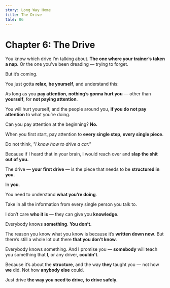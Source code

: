 ```yaml
---
story: Long Way Home
title: The Drive
tale: 06
---
```


# Chapter 6: The Drive

You know which drive I’m talking about.
**The one where your trainer’s taken a nap.**
Or the one you’ve been dreading —
trying to forget.

But it’s coming.

You just gotta **relax**,
**be yourself**,
and understand this:

As long as you **pay attention**,
**nothing’s gonna hurt you** —
other than **yourself**,
for **not paying attention**.

You will hurt yourself,
and the people around you,
**if you do not pay attention**
to what you’re doing.

Can you pay attention at the beginning?
**No.**

When you first start,
pay attention to **every single step**,
**every single piece**.

Do not think,
_"I know how to drive a car."_

Because if I heard that in your brain,
I would reach over and
**slap the shit out of you.**

The drive —
**your first drive** —
is the piece that needs to be
**structured in you**.

In **you**.

You need to understand
**what you’re doing**.

Take in all the information
from every single person you talk to.

I don’t care **who it is** —
they can give you **knowledge**.

Everybody knows **something**.
**You don’t.**

The reason you know what you know
is because it’s **written down now**.
But there’s still a whole lot out there
**that you don’t know.**

Everybody knows something.
And I promise you —
**somebody** will teach you something
that **I**, or any driver,
**couldn’t**.

Because it’s about the **structure**,
and the way **they** taught you —
not how **we** did.
Not how **anybody else** could.

Just drive
**the way you need to drive,**
**to drive safely.**
